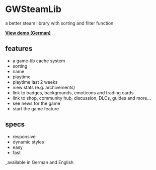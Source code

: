 # GWSteamLib

a better steam library with sorting and filter function

**[View demo (German)](http://gabrielw.de/steamlib/)**

## features

* a game-lib cache system
* sorting
 * name
 * playtime
 * playtime last 2 weeks
* view stats (e.g. archivements)
* link to badges, backgrounds, emoticons and trading cards
* link to shop, community hub, discussion, DLCs, guides and more...
* see news for the game
* start the game feature

## specs
* responsive
* dynamic styles
* easy
* fast

_available in German and English
